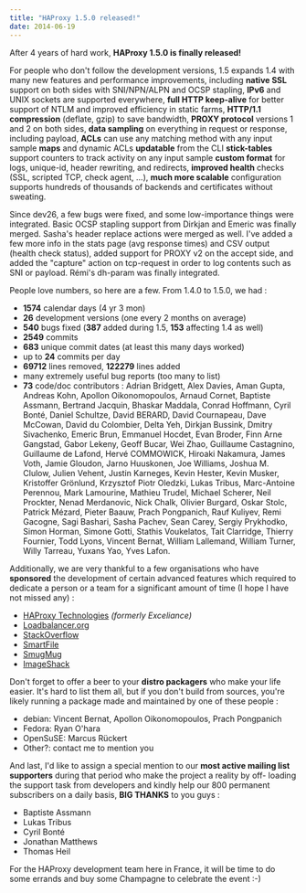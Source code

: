 ```yaml
---
title: "HAProxy 1.5.0 released!"
date: 2014-06-19
---
```


After 4 years of hard work, **HAProxy 1.5.0 is finally released!**

For people who don't follow the development versions, 1.5 expands 1.4 with many new features and performance improvements, including **native SSL** support on both sides with SNI/NPN/ALPN and OCSP stapling, **IPv6** and UNIX sockets are supported everywhere, **full HTTP keep-alive** for better support of NTLM and improved efficiency in static farms, **HTTP/1.1 compression** (deflate, gzip) to save bandwidth, **PROXY protocol** versions 1 and 2 on both sides, **data sampling** on everything in request or response, including payload, **ACLs** can use any matching method with any input sample **maps** and dynamic ACLs **updatable** from the CLI **stick-tables** support counters to track activity on any input sample **custom format** for logs, unique-id, header rewriting, and redirects, **improved health** checks (SSL, scripted TCP, check agent, ...), **much more scalable** configuration supports hundreds of thousands of backends and certificates without sweating.

Since dev26, a few bugs were fixed, and some low-importance things were integrated. Basic OCSP stapling support from Dirkjan and Emeric was finally merged. Sasha's header replace actions were merged as well. I've added a few more info in the stats page (avg response times) and CSV output (health check status), added support for PROXY v2 on the accept side, and added the "capture" action on tcp-request in order to log contents such as SNI or payload. Rémi's dh-param was finally integrated.

People love numbers, so here are a few. From 1.4.0 to 1.5.0, we had :

*   **1574** calendar days (4 yr 3 mon)
*   **26** development versions (one every 2 months on average)
*   **540** bugs fixed (**387** added during 1.5, **153** affecting 1.4 as well)
*   **2549** commits
*   **683** unique commit dates (at least this many days worked)
*   up to **24** commits per day
*   **69712** lines removed, **122279** lines added
*   many extremely useful bug reports (too many to list)
*   **73** code/doc contributors : Adrian Bridgett, Alex Davies, Aman Gupta, Andreas Kohn, Apollon Oikonomopoulos, Arnaud Cornet, Baptiste Assmann, Bertrand Jacquin, Bhaskar Maddala, Conrad Hoffmann, Cyril Bonté, Daniel Schultze, David BERARD, David Cournapeau, Dave McCowan, David du Colombier, Delta Yeh, Dirkjan Bussink, Dmitry Sivachenko, Emeric Brun, Emmanuel Hocdet, Evan Broder, Finn Arne Gangstad, Gabor Lekeny, Geoff Bucar, Wei Zhao, Guillaume Castagnino, Guillaume de Lafond, Hervé COMMOWICK, Hiroaki Nakamura, James Voth, Jamie Gloudon, Jarno Huuskonen, Joe Williams, Joshua M. Clulow, Julien Vehent, Justin Karneges, Kevin Hester, Kevin Musker, Kristoffer Grönlund, Krzysztof Piotr Oledzki, Lukas Tribus, Marc-Antoine Perennou, Mark Lamourine, Mathieu Trudel, Michael Scherer, Neil Prockter, Nenad Merdanovic, Nick Chalk, Olivier Burgard, Oskar Stolc, Patrick Mézard, Pieter Baauw, Prach Pongpanich, Rauf Kuliyev, Remi Gacogne, Sagi Bashari, Sasha Pachev, Sean Carey, Sergiy Prykhodko, Simon Horman, Simone Gotti, Stathis Voukelatos, Tait Clarridge, Thierry Fournier, Todd Lyons, Vincent Bernat, William Lallemand, William Turner, Willy Tarreau, Yuxans Yao, Yves Lafon.

Additionally, we are very thankful to a few organisations who have **sponsored** the development of certain advanced features which required to dedicate a person or a team for a significant amount of time (I hope I have not missed any) :

*   [HAProxy Technologies](https://www.haproxy.com/) _(formerly Exceliance)_
*   [Loadbalancer.org](http://loadbalancer.org/)
*   [StackOverflow](http://stackoverflow.com/)
*   [SmartFile](https://www.smartfile.com/)
*   [SmugMug](http://www.smugmug.com/)
*   [ImageShack](https://imageshack.com/)

Don't forget to offer a beer to your **distro packagers** who make your life easier. It's hard to list them all, but if you don't build from sources, you're likely running a package made and maintained by one of these people :

*   debian: Vincent Bernat, Apollon Oikonomopoulos, Prach Pongpanich
*   Fedora: Ryan O'hara
*   OpenSuSE: Marcus Rückert
*   Other?: contact me to mention you

And last, I'd like to assign a special mention to our **most active mailing list supporters** during that period who make the project a reality by off- loading the support task from developers and kindly help our 800 permanent subscribers on a daily basis, **BIG THANKS** to you guys :

*   Baptiste Assmann
*   Lukas Tribus
*   Cyril Bonté
*   Jonathan Matthews
*   Thomas Heil

For the HAProxy development team here in France, it will be time to do some errands and buy some Champagne to celebrate the event :-)
